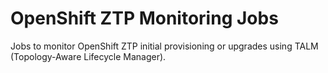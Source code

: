 # OpenShift ZTP Monitoring Jobs

Jobs to monitor OpenShift ZTP initial provisioning or upgrades using TALM (Topology-Aware Lifecycle Manager).
